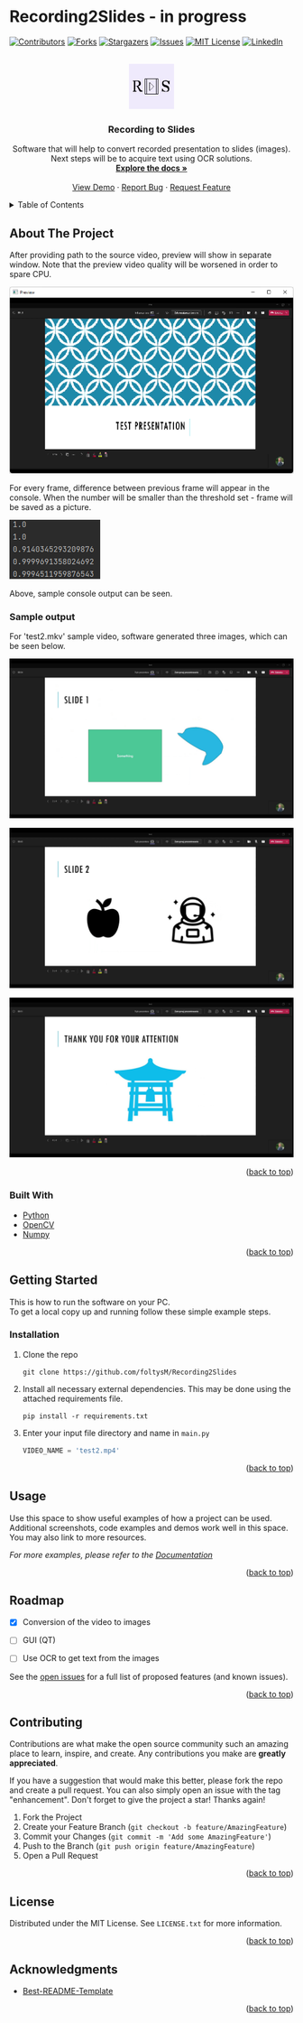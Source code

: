 # Recording2Slides - **in progress**

<div id="top"></div>
<!--
*** Thanks for checking out the Best-README-Template. If you have a suggestion
*** that would make this better, please fork the repo and create a pull request
*** or simply open an issue with the tag "enhancement".
*** Don't forget to give the project a star!
*** Thanks again! Now go create something AMAZING! :D
-->



<!-- PROJECT SHIELDS -->
<!--
*** I'm using markdown "reference style" links for readability.
*** Reference links are enclosed in brackets [ ] instead of parentheses ( ).
*** See the bottom of this document for the declaration of the reference variables
*** for contributors-url, forks-url, etc. This is an optional, concise syntax you may use.
*** https://www.markdownguide.org/basic-syntax/#reference-style-links
-->
[![Contributors][contributors-shield]][contributors-url]
[![Forks][forks-shield]][forks-url]
[![Stargazers][stars-shield]][stars-url]
[![Issues][issues-shield]][issues-url]
[![MIT License][license-shield]][license-url]
[![LinkedIn][linkedin-shield]][linkedin-url]



<!-- PROJECT LOGO -->
<br />
<div align="center">
  <a href="https://github.com/foltysM/Recording2Slides">
    <img src="images/LOGO.png" alt="Logo" width="80" height="80">
  </a>

<h3 align="center">Recording to Slides</h3>

  <p align="center">
    Software that will help to convert recorded presentation to slides (images). Next steps will be to acquire text using OCR solutions.
    <br />
    <a href="https://github.com/foltysM/Recording2Slides"><strong>Explore the docs »</strong></a>
    <br />
    <br />
    <a href="https://github.com/foltysM/Recording2Slides">View Demo</a>
    ·
    <a href="https://github.com/foltysM/Recording2Slides/issues">Report Bug</a>
    ·
    <a href="https://github.com/foltysM/Recording2Slides/issues">Request Feature</a>
  </p>
</div>



<!-- TABLE OF CONTENTS -->
<details>
  <summary>Table of Contents</summary>
  <ol>
    <li>
      <a href="#about-the-project">About The Project</a>
      <ul>
         <li><a href="sample-output">Sample output</a></li>
        <li><a href="#built-with">Built With</a></li>
      </ul>
    </li>
    <li>
      <a href="#getting-started">Getting Started</a>
      <ul>
        <li><a href="#installation">Installation</a></li>
      </ul>
    </li>
    <li><a href="#usage">Usage</a></li>
    <li><a href="#roadmap">Roadmap</a></li>
    <li><a href="#contributing">Contributing</a></li>
    <li><a href="#license">License</a></li>
    <li><a href="#acknowledgments">Acknowledgments</a></li>
  </ol>
</details>



<!-- ABOUT THE PROJECT -->
## About The Project

After providing path to the source video, preview will show in separate window. Note that the preview video quality will be worsened in order to spare CPU.

![product-screenshot]

For every frame, difference between previous frame will appear in the console. When the number will be smaller than the threshold set - frame will be saved as a picture.

![product-screenshot2]

Above, sample console output can be seen. 

### Sample output
For 'test2.mkv' sample video, software generated three images, which can be seen below.

![output1]

![output2]

![output3]

<p align="right">(<a href="#top">back to top</a>)</p>



### Built With

* [Python](https://www.python.org/)
* [OpenCV](https://opencv.org/)
* [Numpy](https://numpy.org/)

<p align="right">(<a href="#top">back to top</a>)</p>



<!-- GETTING STARTED -->
## Getting Started

This is how to run the software on your PC. </br >
To get a local copy up and running follow these simple example steps.


### Installation

1. Clone the repo
   ```commandline
   git clone https://github.com/foltysM/Recording2Slides
   ```
2. Install all necessary external dependencies. This may be done using the attached requirements file.
   ```commandline
   pip install -r requirements.txt
   ```
3. Enter your input file directory and name in `main.py`
   ```python
   VIDEO_NAME = 'test2.mp4'
   ```

<p align="right">(<a href="#top">back to top</a>)</p>



<!-- USAGE EXAMPLES -->
## Usage

Use this space to show useful examples of how a project can be used. Additional screenshots, code examples and demos work well in this space. You may also link to more resources.

_For more examples, please refer to the [Documentation](https://example.com)_

<p align="right">(<a href="#top">back to top</a>)</p>



<!-- ROADMAP -->
## Roadmap

- [x] Conversion of the video to images
- [ ] GUI (QT)
- [ ] Use OCR to get text from the images


See the [open issues](https://github.com/foltysM/Recording2Slides/issues) for a full list of proposed features (and known issues).

<p align="right">(<a href="#top">back to top</a>)</p>



<!-- CONTRIBUTING -->
## Contributing

Contributions are what make the open source community such an amazing place to learn, inspire, and create. Any contributions you make are **greatly appreciated**.

If you have a suggestion that would make this better, please fork the repo and create a pull request. You can also simply open an issue with the tag "enhancement".
Don't forget to give the project a star! Thanks again!

1. Fork the Project
2. Create your Feature Branch (`git checkout -b feature/AmazingFeature`)
3. Commit your Changes (`git commit -m 'Add some AmazingFeature'`)
4. Push to the Branch (`git push origin feature/AmazingFeature`)
5. Open a Pull Request

<p align="right">(<a href="#top">back to top</a>)</p>



<!-- LICENSE -->
## License

Distributed under the MIT License. See `LICENSE.txt` for more information.

<p align="right">(<a href="#top">back to top</a>)</p>




<!-- ACKNOWLEDGMENTS -->
## Acknowledgments

* [Best-README-Template](https://github.com/othneildrew/Best-README-Template)

<p align="right">(<a href="#top">back to top</a>)</p>






<!-- MARKDOWN LINKS & IMAGES -->
<!-- https://www.markdownguide.org/basic-syntax/#reference-style-links -->
[contributors-shield]: https://img.shields.io/github/contributors/foltysM/Recording2Slides.svg?style=for-the-badge
[contributors-url]: https://github.com/foltysM/Recording2Slides/graphs/contributors
[forks-shield]: https://img.shields.io/github/forks/foltysM/Recording2Slides.svg?style=for-the-badge
[forks-url]: https://github.com/foltysM/Recording2Slides/network/members
[stars-shield]: https://img.shields.io/github/stars/foltysM/Recording2Slides.svg?style=for-the-badge
[stars-url]: https://github.com/foltysM/Recording2Slides/stargazers
[issues-shield]: https://img.shields.io/github/issues/foltysM/Recording2Slides.svg?style=for-the-badge
[issues-url]: https://github.com/foltysM/Recording2Slides/issues
[license-shield]: https://img.shields.io/github/license/foltysM/Recording2Slides.svg?style=for-the-badge
[license-url]: https://github.com/foltysM/Recording2Slides/blob/master/LICENSE.txt
[linkedin-shield]: https://img.shields.io/badge/-LinkedIn-black.svg?style=for-the-badge&logo=linkedin&colorB=555
[linkedin-url]: https://www.linkedin.com/in/michalfoltys/
[product-screenshot]: images/screenshot1.png
[product-screenshot2]: images/screenshot2.png
[output1]: output/slide147.jpg
[output2]: output/slide407.jpg
[output3]: output/slide641.jpg
